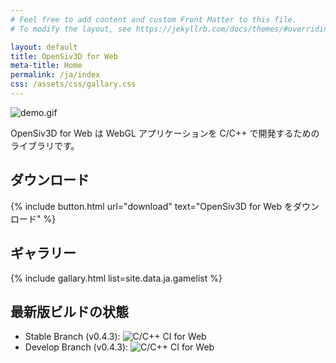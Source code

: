 ```yaml
---
# Feel free to add content and custom Front Matter to this file.
# To modify the layout, see https://jekyllrb.com/docs/themes/#overriding-theme-defaults

layout: default
title: OpenSiv3D for Web
meta-title: Home
permalink: /ja/index
css: /assets/css/gallary.css
---
```


![demo.gif](https://github.com/Siv3D/OpenSiv3D/raw/master/doc/images/demo.gif)

OpenSiv3D for Web は WebGL アプリケーションを C/C++ で開発するためのライブラリです。

## ダウンロード

{% include button.html url="download" text="OpenSiv3D for Web をダウンロード" %}

## ギャラリー

{% include gallary.html list=site.data.ja.gamelist %}

## 最新版ビルドの状態

- Stable Branch (v0.4.3): ![C/C++ CI for Web](https://github.com/nokotan/OpenSiv3D/workflows/C/C++%20CI%20for%20Web/badge.svg)
- Develop Branch (v0.4.3): ![C/C++ CI for Web](https://github.com/nokotan/OpenSiv3D/workflows/C/C++%20CI%20for%20Web/badge.svg?branch=web_develop)
